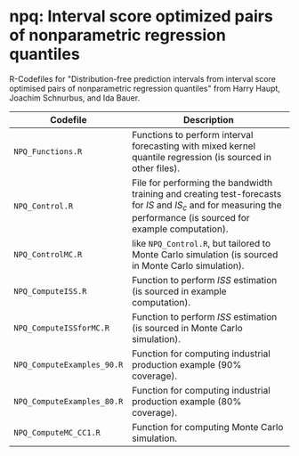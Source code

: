 # npq: Interval score optimized pairs of nonparametric regression quantiles

R-Codefiles for "Distribution-free prediction intervals from interval score optimised pairs of nonparametric regression quantiles" from Harry Haupt, Joachim Schnurbus, and Ida Bauer.

| Codefile | Description |
|------------------------------------|------------------------------------|
| `NPQ_Functions.R` | Functions to perform interval forecasting with mixed kernel quantile regression (is sourced in other files). |
| `NPQ_Control.R` | File for performing the bandwidth training and creating test-forecasts for $IS$ and $IS_c$ and for measuring the performance (is sourced for example computation). |
| `NPQ_ControlMC.R` | like `NPQ_Control.R`, but tailored to Monte Carlo simulation (is sourced in Monte Carlo simulation). |
| `NPQ_ComputeISS.R` | Function to perform $ISS$ estimation (is sourced in example computation). |
| `NPQ_ComputeISSforMC.R` | Function to perform $ISS$ estimation (is sourced in Monte Carlo simulation). |
| `NPQ_ComputeExamples_90.R` | Function for computing industrial production example (90% coverage). |
| `NPQ_ComputeExamples_80.R` | Function for computing industrial production example (80% coverage). |
| `NPQ_ComputeMC_CC1.R` | Function for computing Monte Carlo simulation. |
